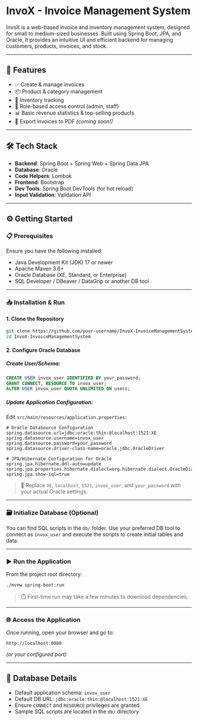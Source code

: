 
# InvoX - Invoice Management System

InvoX is a web-based invoice and inventory management system, designed for small to medium-sized businesses. Built using Spring Boot, JPA, and Oracle, it provides an intuitive UI and efficient backend for managing customers, products, invoices, and stock.

---

## 🚀 Features

- ✅ Create & manage invoices  
- 📦 Product & category management  
- 🧮 Inventory tracking  
- 👥 Role-based access control (admin, staff)  
- 📊 Basic revenue statistics & top-selling products  
- 📄 Export invoices to PDF *(coming soon!)*  

---

## 🛠️ Tech Stack

- **Backend**: Spring Boot + Spring Web + Spring Data JPA  
- **Database**: Oracle  
- **Code Helpers**: Lombok  
- **Frontend**: Bootstrap  
- **Dev Tools**: Spring Boot DevTools (for hot reload)  
- **Input Validation**: Validation API  

---

## ⚙️ Getting Started

### 📋 Prerequisites

Ensure you have the following installed:

- Java Development Kit (JDK) 17 or newer  
- Apache Maven 3.6+  
- Oracle Database (XE, Standard, or Enterprise)  
- SQL Developer / DBeaver / DataGrip or another DB tool  

---

### 📥 Installation & Run

#### 1. Clone the Repository

```bash
git clone https://github.com/your-username/InvoX-InvoiceManagementSystem.git
cd InvoX-InvoiceManagementSystem
```

#### 2. Configure Oracle Database

##### Create User/Schema:

```sql
CREATE USER invox_user IDENTIFIED BY your_password;
GRANT CONNECT, RESOURCE TO invox_user;
ALTER USER invox_user QUOTA UNLIMITED ON users;
```

##### Update Application Configuration:

Edit `src/main/resources/application.properties`:

```properties
# Oracle DataSource Configuration
spring.datasource.url=jdbc:oracle:thin:@localhost:1521:XE
spring.datasource.username=invox_user
spring.datasource.password=your_password
spring.datasource.driver-class-name=oracle.jdbc.OracleDriver

# JPA/Hibernate Configuration for Oracle
spring.jpa.hibernate.ddl-auto=update
spring.jpa.properties.hibernate.dialect=org.hibernate.dialect.OracleDialect
spring.jpa.show-sql=true
```

> 📝 Replace `XE`, `localhost`, `1521`, `invox_user`, and `your_password` with your actual Oracle settings.

---

### 🗃️ Initialize Database (Optional)

You can find SQL scripts in the `db/` folder. Use your preferred DB tool to connect as `invox_user` and execute the scripts to create initial tables and data.

---

### ▶️ Run the Application

From the project root directory:

```bash
./mvnw spring-boot:run
```

> ⏱️ First-time run may take a few minutes to download dependencies.

---

### 🌐 Access the Application

Once running, open your browser and go to:

```
http://localhost:8080
```

*(or your configured port)*

---

## 📌 Database Details

- Default application schema: `invox_user`  
- Default DB URL: `jdbc:oracle:thin:@localhost:1521:XE`  
- Ensure `CONNECT` and `RESOURCE` privileges are granted  
- Sample SQL scripts are located in the `db/` directory  
